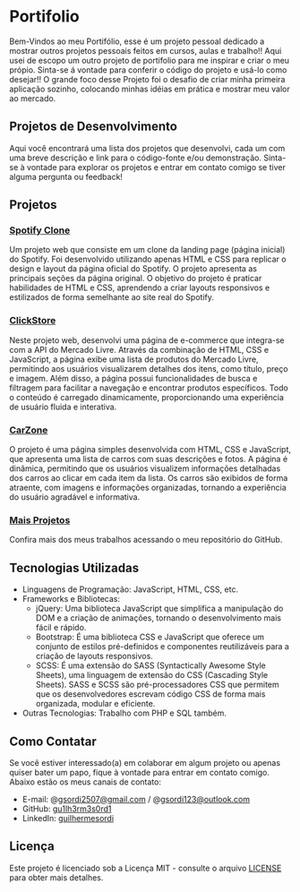 # Portifolio

Bem-Vindos ao meu Portifólio, esse é um projeto pessoal dedicado a mostrar outros projetos pessoais feitos em cursos, aulas e trabalho!!
Aqui usei de escopo um outro projeto de portifolio para me inspirar e criar o meu própio. Sinta-se á vontade para conferir o código do projeto e usá-lo como desejar!!
O grande foco desse Projeto foi o desafio de criar minha primeira aplicação sozinho, colocando minhas idéias em prática e mostrar meu valor ao mercado.

## Projetos de Desenvolvimento

Aqui você encontrará uma lista dos projetos que desenvolvi, cada um com uma breve descrição e link para o código-fonte e/ou demonstração. Sinta-se à vontade para explorar os projetos e entrar em contato comigo se tiver alguma pergunta ou feedback!

## Projetos

### [Spotify Clone](https://github.com/gu1lh3rm3s0rd1/Spotify-Clone)

Um projeto web que consiste em um clone da landing page (página inicial) do Spotify. Foi desenvolvido utilizando apenas HTML e CSS para replicar o design e layout da página oficial do Spotify. O projeto apresenta as principais seções da página original. O objetivo do projeto é praticar habilidades de HTML e CSS, aprendendo a criar layouts responsivos e estilizados de forma semelhante ao site real do Spotify.

### [ClickStore](https://github.com/gu1lh3rm3s0rd1/ClickStore)

Neste projeto web, desenvolvi uma página de e-commerce que integra-se com a API do Mercado Livre. Através da combinação de HTML, CSS e JavaScript, a página exibe uma lista de produtos do Mercado Livre, permitindo aos usuários visualizarem detalhes dos itens, como título, preço e imagem. Além disso, a página possui funcionalidades de busca e filtragem para facilitar a navegação e encontrar produtos específicos. Todo o conteúdo é carregado dinamicamente, proporcionando uma experiência de usuário fluida e interativa.

### [CarZone](https://github.com/gu1lh3rm3s0rd1/SuperCarros)

O projeto é uma página simples desenvolvida com HTML, CSS e JavaScript, que apresenta uma lista de carros com suas descrições e fotos. A página é dinâmica, permitindo que os usuários visualizem informações detalhadas dos carros ao clicar em cada item da lista. Os carros são exibidos de forma atraente, com imagens e informações organizadas, tornando a experiência do usuário agradável e informativa.

### [Mais Projetos](https://github.com/gu1lh3rm3s0rd1?tab=repositories)

Confira mais dos meus trabalhos acessando o meu repositório do GitHub.

## Tecnologias Utilizadas

- Linguagens de Programação: JavaScript, HTML, CSS, etc.
- Frameworks e Bibliotecas:
  - jQuery: Uma biblioteca JavaScript que simplifica a manipulação do DOM e a criação de animações, tornando o desenvolvimento mais fácil e rápido.
  - Bootstrap: É uma biblioteca CSS e JavaScript que oferece um conjunto de estilos pré-definidos e componentes reutilizáveis para a criação de layouts responsivos.
  - SCSS: É uma extensão do SASS (Syntactically Awesome Style Sheets), uma linguagem de extensão do CSS (Cascading Style Sheets). SASS e SCSS são pré-processadores CSS que permitem que os desenvolvedores escrevam código CSS de forma mais organizada, modular e eficiente.
- Outras Tecnologias: Trabalho com PHP e SQL também.

## Como Contatar

Se você estiver interessado(a) em colaborar em algum projeto ou apenas quiser bater um papo, fique à vontade para entrar em contato comigo. Abaixo estão os meus canais de contato:

- E-mail: @gsordi2507@gmail.com / @gsordi123@outlook.com
- GitHub: [gu1lh3rm3s0rd1](https://github.com/gu1lh3rm3s0rd1)
- LinkedIn: [guilhermesordi](https://www.linkedin.com/in/guilherme-sordi-33ab06233/)

## Licença

Este projeto é licenciado sob a Licença MIT - consulte o arquivo [LICENSE](LICENSE) para obter mais detalhes.
